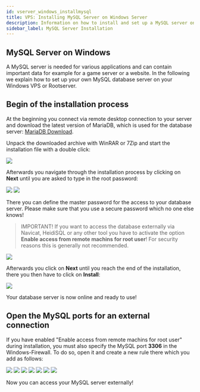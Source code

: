 ```yaml
---
id: vserver_windows_installmysql
title: VPS: Installing MySQL Server on Windows Server
description: Information on how to install and set up a MySQL server on your Windows server from ZAP-Hosting - ZAP-Hosting.com documentation
sidebar_label: MySQL Server Installation
---
```


## MySQL Server on Windows

A MySQL server is needed for various applications and can contain important data for example for a game server or a website. In the following we explain how to set up your own MySQL database server on your Windows VPS or Rootserver.



## Begin of the installation process

At the beginning you connect via remote desktop connection to your server and download the latest version of MariaDB, which is used for the database server: [MariaDB Download](https://native-network.net/downloads/download/895/). 

Unpack the downloaded archive with WinRAR or 7Zip and start the installation file with a double click: 

![](https://screensaver01.zap-hosting.com/index.php/s/rZ5bspccMfJQSRJ/preview)

Afterwards you navigate through the installation process by clicking on **Next** until you are asked to type in the root password:

![](https://screensaver01.zap-hosting.com/index.php/s/Kk2N3ppEEzScnmC/preview)
![](https://screensaver01.zap-hosting.com/index.php/s/ZPRYf5A452oQfFA/preview)

There you can define the master password for the access to your database server. Please make sure that you use a secure password which no one else knows!

> IMPORTANT! If you want to access the database externally via Navicat, HeidiSQL or any other tool you have to activate the option **Enable access from remote machins for root user**! For security reasons this is generally not recommended.

![](https://screensaver01.zap-hosting.com/index.php/s/5DckzRf9mwiSFyX/preview)

Afterwards you click on **Next** until you reach the end of the installation, there you then have to click on **Install**:

![](https://screensaver01.zap-hosting.com/index.php/s/f6z9jsEmzWNkpcQ/preview)

Your database server is now online and ready to use!

## Open the MySQL ports for an external connection

If you have enabled "Enable access from remote machins for root user" during installation, you must also specify the MySQL port **3306** in the 
Windows-Firewall. To do so, open it and create a new rule there which you add as follows:

![](https://screensaver01.zap-hosting.com/index.php/s/iXGXjN4n8aLJC85/preview)
![](https://screensaver01.zap-hosting.com/index.php/s/EAFCAnSWxLzFa6b/preview)
![](https://screensaver01.zap-hosting.com/index.php/s/8MCrX4Xqf4KTa7f/preview)
![](https://screensaver01.zap-hosting.com/index.php/s/DcDkjR5zW6HAB53/preview)
![](https://screensaver01.zap-hosting.com/index.php/s/PPgJbFTap4BoXGK/preview)
![](https://screensaver01.zap-hosting.com/index.php/s/MtKgLoqWgRxWnAJ/preview)
![](https://screensaver01.zap-hosting.com/index.php/s/wnzr2RDTJbwPaWA/preview)

Now you can access your MySQL server externally!

